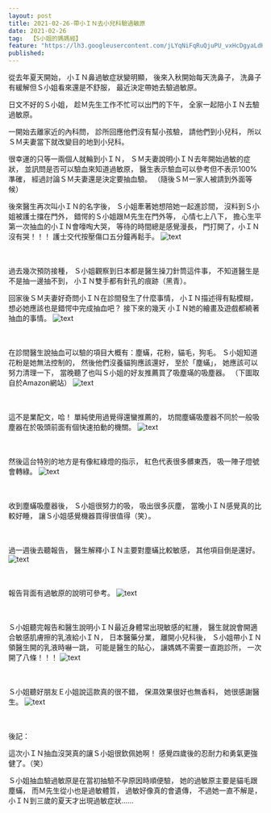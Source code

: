 ```yaml
---
layout: post
title: 2021-02-26-帶小ＩＮ去小兒科驗過敏原
date: 2021-02-26
tag:  【S小姐的媽媽經】
feature: "https://lh3.googleusercontent.com/jLYqNiFqRuQjuPU_vxHcDgyaLdHX1_zeZ1VvAvbG_lpd3LMHsC11DKL8iY1iKpN2IoEdXrPRX_1ppIrp362d3Bd3x5jdzbW29K6cj-NypgCxKX004QB9W3ybsP6yLECfINZGgh8E4Tg=w2400"
published: 
---
```


從去年夏天開始，
小ＩＮ鼻過敏症狀變明顯，
後來入秋開始每天洗鼻子，
洗鼻子有緩解但Ｓ小姐看來還是不舒服，
最近決定帶她去驗過敏原。


日文不好的Ｓ小姐，
趁Ｍ先生工作不忙可以出門的下午，
全家一起陪小ＩＮ去驗過敏原。

一開始去離家近的內科問，
診所回應他們沒有幫小孩驗，
請他們到小兒科，
所以ＳＭ夫妻當下就改變目的地到小兒科。


很幸運的只等一兩個人就輪到小ＩＮ，
ＳＭ夫妻說明小ＩＮ去年開始過敏的症狀，
並訊問是否可以驗血來知道過敏原，
醫生表示驗血可以參考但不表示100%準確，
經過討論ＳＭ夫妻還是決定要抽血驗。
（隨後ＳＭ一家人被請到外面等候）


後來醫生再次叫小ＩＮ的名字後，
Ｓ小姐牽著她想陪她一起進診間，
沒料到Ｓ小姐被護士擋在門外，
錯愕的Ｓ小姐跟Ｍ先生在門外等，
心情七上八下，
擔心生平第一次抽血的小ＩＮ會嚎啕大哭，
等待的時間總是感覺漫長，
門打開了，小ＩＮ沒有哭！！！
護士交代按壓傷口五分鐘再鬆手。
![text](https://lh3.googleusercontent.com/jLYqNiFqRuQjuPU_vxHcDgyaLdHX1_zeZ1VvAvbG_lpd3LMHsC11DKL8iY1iKpN2IoEdXrPRX_1ppIrp362d3Bd3x5jdzbW29K6cj-NypgCxKX004QB9W3ybsP6yLECfINZGgh8E4Tg=w2400)


<br><br>
過去幾次預防接種，
Ｓ小姐觀察到日本都是醫生操刀針筒這件事，
不知道醫生是不是抽一邊抽不到，
小ＩＮ雙手都有針孔的痕跡（黑青）。


回家後ＳＭ夫妻好奇問小ＩＮ在診間發生了什麼事情，
小ＩＮ描述得有點模糊，
想必她應該也是錯愕中完成抽血吧？
接下來的幾天
小ＩＮ她的繪畫及遊戲都繞著抽血的事情。
![text](https://lh3.googleusercontent.com/m-btbGyGZUwb-bfuP9oUngkiAu5-vKPwFl9d342OQR5C2ISeYzOlzeVe2Fof0-hGxxS0ML3XOnGxH-pJmnq1ZdbyBoTwsCwlT88sCgMKctopAk1GxuJnHf3mypRXOyGqQtbYbDnWUQg=w2400)


<br><br>
在診間醫生說抽血可以驗的項目大概有：塵蟎，花粉，貓毛，狗毛。
Ｓ小姐知道花粉是她無法控制的，
然後他們沒養貓狗應該還好，
至於「塵蟎」，
她應該可以努力清理一下，
當晚聽了也叫Ｓ小姐的好友推薦買了吸塵璊的吸塵器。
（下圖取自於Amazon網站）
![text](https://lh3.googleusercontent.com/YWq_swQ1o865bEJ2_4El3wRt43q3ezE3JmfI0D9ekXD1d4oRqRRj5kvPMLz7CcdnlErOJdOMTrLbL_Qtb_9KkUNmJ8Zhq79tv7nJ6pseQgYAV36St1AXV7HPbRtMvqP6QDeL3bD6Zgk=w2400)


<br><br>
這不是業配文，哈！
單純使用過覺得還蠻推薦的，
坊間塵蟎吸塵器不同於一般吸塵器在於吸頭前面有個快速拍動的機關。
![text](https://lh3.googleusercontent.com/58q469jUw2b4vfudrGJ766q_5MHSU9lcODOa8w9cPv2UJ1UcMwYwo3PZrgVGXbk8uL8_AkCkRYEK1AmacQrcxoxXT_JgqG9Ho4zTJhqdiThK58egty9g_AN4BJZ6-Ot3E-d51DYxcoI=w2400)


<br><br>
然後這台特別的地方是有像紅綠燈的指示，
紅色代表很多髒東西，
吸一陣子燈號會轉綠。
![text](https://lh3.googleusercontent.com/DS8wbPMhvkzu6LBqCJIlaO2hC6i6P48Z3bUMJclEJ-5X3zhJJugd81ICDxKgbKYTw7X5bDwmofuxx2bsMjSJ62EndbU5uqtfAPYMdbvW8nOHqxDzYaUxVU-4PDBMl3McuwVs6NXZ9O4=w2400)


<br><br>
收到塵蟎吸塵器後，
Ｓ小姐很努力的吸，
吸出很多灰塵，
當晚小ＩＮ感覺真的比較好睡，
讓Ｓ小姐感覺機器買得很值得（笑）。


<br><br>
過一週後去聽報告，
醫生解釋小ＩＮ主要對塵蟎比較敏感，
其他項目倒是還好。
![text](https://lh3.googleusercontent.com/bv2gMsOuaxN9IGw6_nE-DN_Ln0NfcCwjxmFE81fEsCiM3fSUXSAu06F3-ZPs1WBFnrOu-o9ha-PLk9HY7OX9NmPVlLVc0vTBaxtYIOFwoeX-aOL97NyB3EzsfQ6QMWlZt7M4nMXKplw=w2400)


<br><br>
報告背面有過敏原的說明可參考。
![text](https://lh3.googleusercontent.com/yZdVOp7he9kOjuPf5vQaJ94U8IbbWeKLatBtPbMy6YGh4kbwqCzaszudVrGAC_ue9GeYjIPkFk06RalRcPbYRIjHkRGA47OUh3Xe79EyrdLLKD2M2VkFqAyBA3TgzPKHAqOxsdBcEwk=w2400)


<br><br>
Ｓ小姐聽完報告和醫生說明小ＩＮ最近身體常出現敏感的紅腫，
醫生就說會開適合敏感肌膚擦的乳液給小ＩＮ，
日本醫藥分業，
離開小兒科後，
Ｓ小姐帶小ＩＮ領醫生開的乳液時嚇一跳，
可能是醫生的貼心，
讓媽媽不需要一直跑診所，
一次開了八條！！！
![text](https://lh3.googleusercontent.com/esQAgZ92mv5zy0tD081oAa2UcGB_c5cWHjkF3O4YRFN35Nar0ZQnzkh3615VBJr0GxYTU2m7SErlpCqMtDtLDj1Upq7DExg0sEPDAtbWNDQQl04Zq9lPqIWjDNuxKLgO6VJl5r6azMI=w2400)


<br><br>
Ｓ小姐聽好朋友Ｅ小姐說這款真的很不錯，
保濕效果很好也無香料，
她很感謝醫生。
![text](https://lh3.googleusercontent.com/vgqQbJ1xfCanDDd0rfDy6hgAUEfrixu1A0tvoPn3gn-Oz7whDBaqFVROSXkm9mp3yWBsUfHPE9Zi4iFERhMPsdg6cMCjpTb-qm_Qhdd4jxCsnSRxc9fqvUaM6Qv_yLqwJO9E7MHLfh4=w2400)


<br><br>
後記：


這次小ＩＮ抽血沒哭真的讓Ｓ小姐很欽佩她啊！
感覺四歲後的忍耐力和勇氣更強健了。（笑）


Ｓ小姐抽血驗過敏原是在當初抽驗不孕原因時順便驗，
她的過敏原主要是貓毛跟塵蟎，
而Ｍ先生從小也是過敏體質，
過敏好像真的會遺傳，
不過她一直不解是，
小ＩＮ到三歲的夏天才出現過敏症狀......
